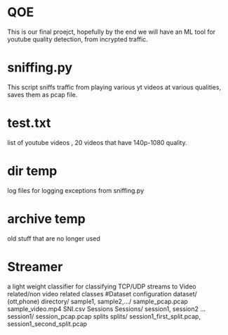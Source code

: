 # QOE
This is our final proejct,
hopefully by the end we will have an ML tool for youtube quality detection,
from incrypted traffic.
# sniffing.py
This script sniffs traffic from playing various yt videos at various qualities,
saves them as pcap file.
# test.txt
list of youtube videos , 20 videos that have 140p-1080 quality.
# dir temp
log files for logging exceptions from sniffing.py
# archive temp
old stuff that are no longer used
# Streamer
a light weight classifier for classifying TCP/UDP streams to Video related/non video related classes
#Dataset configuration
dataset/
(ott,phone) directory/
sample1, sample2,.../
sample_pcap.pcap
sample_video.mp4
SNI.csv
Sessions
Sessions/
session1, session2 ...
session1/
session_pcap.pcap
splits
splits/
session1_first_split.pcap, session1_second_split.pcap
